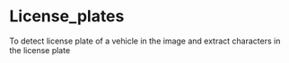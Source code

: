 # License_plates
To detect license plate of  a vehicle in the image and extract characters in the license plate 
